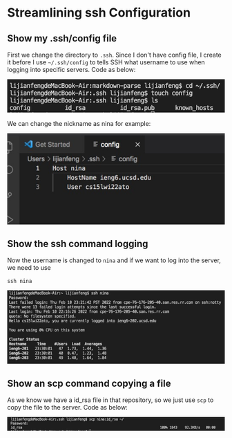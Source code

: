# Streamlining ssh Configuration

## Show my .ssh/config file
First we change the directory to `.ssh`.
Since I don't have config file, I create it before I use `~/.ssh/config` to tells SSH what username to use when logging into specific servers.
Code as below:

![Image](/pictures/lab3pic1.jpg)

We can change the nickname as nina for example:

![Image](/pictures/lab3pic5.jpg)

## Show the ssh command logging 
Now the username is changed to `nina` and if we want to log into the server, we need to use 
```
ssh nina
```
![Image](/pictures/lab3pic2.jpg)

## Show an scp command copying a file

As we know we have a id_rsa file in that repository, so we just use `scp` to copy the file to the server.
Code as below:

![Image](/pictures/lab3pic4.jpg)
